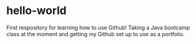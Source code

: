 # hello-world
First respository for learning how to use Github!
Taking a Java bootcamp class at the moment and getting my Github set up to use as a portfolio.
